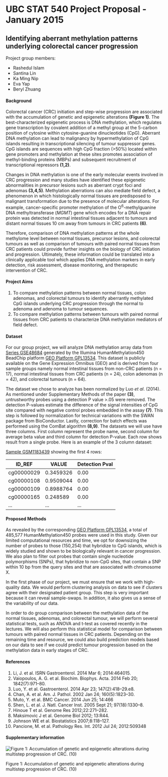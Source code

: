 
UBC STAT 540 Project Proposal - January 2015
================================================
Identifying aberrant methylation patterns underlying colorectal cancer progression
----------------

Project group members:
* Rashedul Islam
* Santina Lin
* Ka Ming Nip
* Eva Yap
* Beryl Zhuang

#### Background
Colorectal cancer (CRC) initiation and step-wise progression are associated with the accumulation of genetic and epigenetic alterations **(Figure 1)**. The best-characterized epigenetic process is DNA methylation, which regulates gene transcription by covalent addition of a methyl group at the 5-carbon position of cytosine within cytosine-guanine dinucleotides (CpG). Aberrant DNA methylation can lead to malignancy by hypermethylation of CpG islands resulting in transcriptional silencing of tumour suppressor genes. CpG islands are sequences with high CpG fraction (>50%) located within gene promoters and methylation at these sites promotes association of methyl-binding proteins (MBPs) and subsequent recruitment of transcriptional repressors **(1,2)**.

Changes in DNA methylation is one of the early molecular events involved in CRC progression and many studies have identified these epigenetic abnormalities in precursor lesions such as aberrant crypt foci and adenomas **(3,4,5)**. Methylation aberrations can also mediate field defect, a phenomenon in which histologically normal tissues are predisposed to malignant transformation due to the presence of molecular alterations. For example, cancer-specific promoter methylation of the O<sup>6</sup>-methylguanine DNA methyltransferase (*MGMT*) gene which encodes for a DNA repair protein was detected in normal intestinal tissues adjacent to tumours and distant normal tissues 10 cm away from tumours in CRC patients **(6)**. 

Therefore, comparison of DNA methylation patterns at the whole methylome level between normal tissues, precursor lesions, and colorectal tumours as well as comparison of tumours with paired normal tissues from CRC patients could provide further insights on the biology of CRC initiation and progression. Ultimately, these information could be translated into a clinically applicable tool which applies DNA methylation markers in early detection, risk assessment, disease monitoring, and therapeutic intervention of CRC. 

#### Project Aims
1. To compare methylation patterns between normal tissues, colon adenomas, and colorectal tumours to identify aberrantly methylated CpG islands underlying CRC progression through the normal to adenoma and adenoma to tumour sequences.
2. To compare methylation patterns between tumours with paired normal tissues from CRC patients to characterize DNA methylation mediators of field defect. 

#### Dataset
For our group project, we will analyze DNA methylation array data from [Series GSE48684](http://www.ncbi.nlm.nih.gov/geo/query/acc.cgi?acc=GSE48684) generated by the Illumina HumanMethylation450 BeadChip platform [GEO Platform GPL13534](http://www.ncbi.nlm.nih.gov/geo/query/acc.cgi?acc=GPL13534 "Platform GPL13534"). This dataset is publicly available on the Gene Expression Omnibus (GEO) and is derived from four sample groups namely normal intestinal tissues from non-CRC patients (n = 17), normal intestinal tissues from CRC patients (n = 24), colon adenomas (n = 42), and colorectal tumours (n = 64).

The dataset we chose to analyze has been normalized by Luo *et al*. (2014). As mentioned under Supplementary Methods of the paper **(3)**, untrustworthy probes using a detection P value >.05 were removed. The detection P-values estimate the difference of the signal intensities of CpG site compared with negative control probes embedded in the assay **(7)**. This step is followed by normalization for technical variations with the SWAN package from BioConductor. Lastly, correction for batch effects was performed using the ComBat algorithm **(8,9)**. The datasets we will use have three columns. First column represent the probe name, second column for average beta value and third column for detection P-value. Each row shows result from a single probe. Here is an example of the 3 column dataset:

[Sample GSM1183439](http://www.ncbi.nlm.nih.gov/geo/query/acc.cgi?acc=GSM1183439) showing the first 4 rows:

ID_REF	| VALUE |	Detection Pval
------------- | -------------|------------- |
cg00000029	|0.3459326|	0.00
cg00000108  |0.9509044|	0.00
cg00000109	|0.8988764|	0.00
cg00000165	|0.248589|	0.00
...|...|...

#### Proposed Methods
As revealed by the corresponding [GEO Platform GPL13534](http://www.ncbi.nlm.nih.gov/geo/query/acc.cgi?acc=GPL13534 "Platform GPL13534"), a total of 485,577 HumanMethylation450 probes were used in this study. Given our limited computational resources and time, we opt for downsizing the number of probes to those (150,254) that hybridize to CpG islands, which is widely studied and shown to be biologically relevant in cancer progression. We also plan to filter out probes that contain single nucleotide polymorphisms (SNPs), that hybridize to non-CpG sites, that contain a SNP within 10 bp from the query sites and that are associated with chromosome X. 

In the first phase of our project, we must ensure that we work with high-quality data. We would perform clustering analysis on data to see if clusters agree with their designated patient group. This step is very important because it can reveal sample-swaps. In addition, it also gives us a sense of the variability of our data.

In order to do group comparison between the methylation data of the normal tissues, adenomas, and colorectal tumour, we will perform several statistical tests, such as ANOVA and t-test as covered recently in the lectures. We will also perform this statistical model for comparison between tumours with paired normal tissues in CRC patients. Depending on the remaining time and resource, we could also build prediction models based on our data to see if we could predict tumour progression based on the methylation data in early stages of CRC. 

#### References
1. Li, J. et al. ISRN Gastroenterol. 2014 Mar 6; 2014:464015.
2. Vaiopoulos, A. G. et al. Biochim. Biophys. Acta. 2014 Feb 20; 1842(7):971–80.
3. Luo, Y. et al. Gastroenterol. 2014 Apr 23; 147(2):418–29.e8.
4. Chan, A. et al. Am. J. Pathol. 2002 Jan 24; 160(5):1823–30.
5. Muto, Y. et al. BMC Cancer. 2014 Jun 25; 14:466
6. Shen, L. et al. J. Natl. Cancer Inst. 2005 Sept 21; 97(18):1330–8.
7. Hinoue T et al. Genome Res 2012;22:271–282.
8. Maksimovic J et al. Genome Biol 2012; 13:R44.
9. Johnson WE et al. Biostatistics 2007;8:118–127.
10. Pancione, M. et al. Pathology Res. Int. 2012 Jul 24; 2012:509348

#### Supplementary information
![Figure 1: Accumulation of genetic and epigenetic alterations during multistep progression of CRC. (10)](http://www.hindawi.com/journals/pri/2012/509348.fig.001b.jpg)

Figure 1: Accumulation of genetic and epigenetic alterations during multistep progression of CRC. (10)

